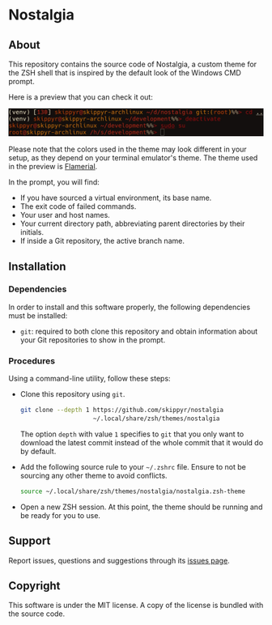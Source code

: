 # Nostalgia
## About
This repository contains the source code of Nostalgia, a custom theme for the
ZSH shell that is inspired by the default look of the Windows CMD prompt.

Here is a preview that you can check it out:

![](preview.webp)

Please note that the colors used in the theme may look different in your setup,
as they depend on your terminal emulator's theme. The theme used in the preview
is [Flamerial](https://github.com/skippyr/flamerial).

In the prompt, you will find:
- If you have sourced a virtual environment, its base name.
- The exit code of failed commands.
- Your user and host names.
- Your current directory path, abbreviating parent directories by their
  initials.
- If inside a Git repository, the active branch name.

## Installation
### Dependencies
In order to install and this software properly, the following dependencies
must be installed:

- `git`: required to both clone this repository and obtain information about
         your Git repositories to show in the prompt.

### Procedures
Using a command-line utility, follow these steps:

- Clone this repository using `git`.

  ```bash
  git clone --depth 1 https://github.com/skippyr/nostalgia                     \
                      ~/.local/share/zsh/themes/nostalgia
  ```

  The option `depth` with value `1` specifies to `git` that you only want to
  download the latest commit instead of the whole commit that it would do by
  default.

- Add the following source rule to your `~/.zshrc` file. Ensure to not be
  sourcing any other theme to avoid conflicts.

  ```bash
  source ~/.local/share/zsh/themes/nostalgia/nostalgia.zsh-theme
  ```

- Open a new ZSH session. At this point, the theme should be running and be
  ready for you to use.

## Support
Report issues, questions and suggestions through its [issues page](https://github.com/skippyr/nostalgia/issues).

## Copyright
This software is under the MIT license. A copy of the license is bundled with
the source code.
